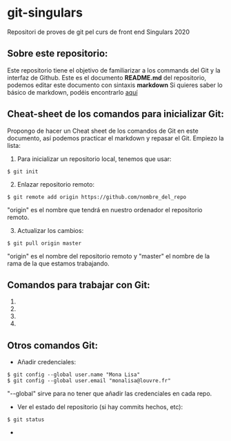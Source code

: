 # git-singulars
Repositori de proves de git pel curs de front end Singulars 2020

## Sobre este repositorio:

Este repositorio tiene el objetivo de familiarizar a los commands del Git y la interfaz de Github.
Este es el documento **README.md** del repositorio, podemos editar este documento con sintaxis **markdown**
Si quieres saber lo básico de markdown, podéis encontrarlo [aquí](https://docs.github.com/en/free-pro-team@latest/github/writing-on-github/basic-writing-and-formatting-syntax)

## Cheat-sheet de los comandos para inicializar Git:

Propongo de hacer un Cheat sheet de los comandos de Git en este documento, así podemos practicar el markdown y repasar el Git. Empiezo la lista:

1. Para inicializar un repositorio local, tenemos que usar:

```
$ git init
```

2. Enlazar repositorio remoto:

```
$ git remote add origin https://github.com/nombre_del_repo
```

"origin" es el nombre que tendrá en nuestro ordenador el repositorio remoto.

3. Actualizar los cambios:

```
$ git pull origin master
```

"origin" es el nombre del repositorio remoto y "master" el nombre de la rama de la que estamos trabajando.

## Comandos para trabajar con Git:

1. 

2. 

3.

4.

## Otros comandos Git:

- Añadir credenciales:

```
$ git config --global user.name "Mona Lisa"
$ git config --global user.email "monalisa@louvre.fr"
```

"--global" sirve para no tener que añadir las credenciales en cada repo.

- Ver el estado del repositorio (si hay commits hechos, etc):

```
$ git status 
```

- 